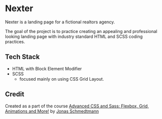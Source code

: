 # Nexter
Nexter is a landing page for a fictional realtors agency.

The goal of the project is to practice creating an appealing and professional looking landing page with industry standard HTML and SCSS coding practices.

## Tech Stack
- HTML with Block Element Modifier
- SCSS 
    - focused mainly on using CSS Grid Layout.

## Credit

Created as a part of the course [Advanced CSS and Sass: Flexbox, Grid, Animations and More!](https://www.udemy.com/course/advanced-css-and-sass/) by [Jonas Schmedtmann](https://www.udemy.com/course/advanced-css-and-sass/#instructor-1)